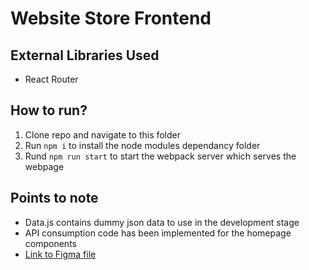 # Website Store Frontend
## External Libraries Used
- React Router


## How to run?
1. Clone repo and navigate to this folder
2. Run `npm i` to install the node modules dependancy folder
3. Rund `npm run start` to start the webpack server which serves the webpage


## Points to note
- Data.js contains dummy json data to use in the development stage
- API consumption code has been implemented for the homepage components
- [Link to Figma file](https://www.figma.com/file/2tnb0CqCapK5Je14nV6p3d/ThirdWeel-website-for-Devs?node-id=0%3A1)